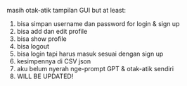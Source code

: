 masih otak-atik tampilan GUI but at least:
1. bisa simpan username dan password for login & sign up
2. bisa add dan edit profile
3. bisa show profile
4. bisa logout
5. bisa login tapi harus masuk sesuai dengan sign up
6. kesimpennya di CSV json
7. aku belum nyerah nge-prompt GPT & otak-atik sendiri
8. WILL BE UPDATED!
